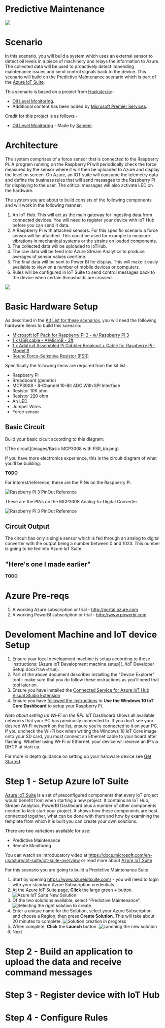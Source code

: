 # Predictive Maintenance

![](images/rig.png)

Scenario
========

In this scenario, you will build a system which uses an external sensor to detect oil levels in a piece of machinery and relays the information to Azure.
The collected data will be used to proactively detect impending maintenance issues and send control signals back to the device.
This scenario will build on the Predictive Maintenance scenario which is part of the [Azure IoT Suite](http://wwww.azureiotsuite.com).

This scenario is based on a project from [Hackster.io](http://www.hackster.io):-

* [Oil Level Monitoring](https://www.hackster.io/sameerk/oil-level-monitoring-ac01b9).
* Additional content has been added by [Microsoft Premier Services](https://www.microsoft.com/en-us/microsoftservices/support.aspx).

Credit for this project is as follows:-

* [Oil Level Monitoring](https://www.hackster.io/sameerk/oil-level-monitoring-ac01b9) - Made by [Sameer](https://www.hackster.io/sameerk).

Architecture
============

The system comprises of a force sensor that is connected to the Raspberry Pi. A program running on the Raspberry Pi will periodically check the force measured by the sensor where it will then be uploaded to Azure and display the level on screen.
On Azure, an IOT suite will consume the telemetry data and define the business rules that will send messages to the Raspberry Pi for displaying to the user.
The critical messages will also activate LED on the hardware. 

The system you are about to build consists of the following components and will work in the following manner:

1. An IoT Hub. This will act as the main gateway for ingesting data from connected devices. You will need to register your device with IoT Hub before you can send it data.
2. A Raspberry Pi with attached sensors. For this specific scenario a force sensor will be attached. This could be used for example to measure vibrations in mechanical systems or the strains on loaded components.
3. The collected data will be uploaded to IoTHub.
4. The raw data will be feed into Azure Stream Analytics to produce averages of sensor values overtime.
5. The final data will be sent to Power BI for display. This will make it easly available to view on a number of mobile devices or computers.
6. Rules will be configured in IoT Suite to send control messages back to the device when certain threasholds are crossed.

![](images/overview.png)

Basic Hardware Setup
====================

As described in the [Kit List for these scenarios](/Electronics/Kit%20List.md), you will need the following hardware items to build this scenario:

* [Microsoft IoT Pack for Raspberry Pi 3 - w/ Raspberry Pi 3](https://www.adafruit.com/products/2733)
* [1 x USB cable - A/MicroB - 3ft](https://www.adafruit.com/product/592)
* [1 x Adafruit Assembled Pi Cobbler Breakout + Cable for Raspberry Pi - Model B](https://www.adafruit.com/product/914)
* [Round Force-Sensitive Resistor (FSR)](https://www.adafruit.com/products/166)

Specifically the following items are required from the kit list:

* Raspberry Pi
* Breadboard (generic)
* MCP3008 - 8-Channel 10-Bit ADC With SPI Interface
* Resistor 10K ohm
* Resistor 220 ohm
* An LED
* Jumper Wires
* Force sensor

## Basic Circuit

Build your basic cicuit according to this diagram:

![The circuit](images/Basic MCP3008 with FSR_bb.png)

If you have more electronics experience, this is the circuit diagram of what you'll be building:

__TODO__

For interest/reference, these are the PINs on the Raspberry Pi.

![Raspberry Pi 3 PinOut Reference](/RaspberryPI/images/pinout.png)

These are the PINs on the MCP3008 Analog-to-Digital Converter.

![Raspberry Pi 3 PinOut Reference](/RaspberryPI/images/mcp3008-cobbler.png)

## Circuit Output

The circuit has only a single sensor which is fed through an analog to digital converter with the output being a number between 0 and 1023.
This number is going to be fed into Azure IoT Suite.

## "Here's one I made earlier"

__TODO__

Azure Pre-reqs
==============

1. A working Azure subscription or trial - http://portal.azure.com
2. A working PowerBI subscription or trial - http://www.powerbi.com

Develoment Machine and IoT device Setup
========================================

1. Ensure your local development machine is setup according to these instructions: [Azure IoT Development machine setup](../IoT Developer Setup.docx?raw=true).
2. Part of the above document describes installing the "Device Explorer" tool - make sure that you *do* follow these instructions as you'll need that tool later on.
3. Ensure you have installed the [Connected Service for Azure IoT Hub Visual Studio Extension](https://marketplace.visualstudio.com/items?itemName=MicrosoftIoT.ConnectedServiceforAzureIoTHub)
4. Ensure you have [followed the instructions](https://developer.microsoft.com/en-us/windows/iot/docs/iotdashboard) to __Use the Windows 10 IoT Core Dashboard__ to setup your Raspberry Pi.

*Note about setting up Wi-Fi on the RPi:* IoT Dashboard shows all available networks that your PC has previously connected to. If you don’t see your desired Wi-Fi network on the list, ensure you’re connected to it on your PC. If you uncheck the Wi-Fi box when writing the Windows 10 IoT Core image onto your SD card, you must connect an Ethernet cable to your board after flashing. Whether using Wi-Fi or Ethernet, your device will recieve an IP via DHCP at start up.

For more in depth guidance on setting up your hardware device see [Get Started](https://developer.microsoft.com/en-us/windows/iot/GetStarted).

Step 1 - Setup Azure IoT Suite
==============================

[Azure IoT Suite](https://azure.microsoft.com/en-us/suites/iot-suite/) is a set of preconfigured components that every IoT project would benefit from when starting a new project. It contains an IoT Hub, Stream Analytics, PowerBI Dashboard plus a number of other components needed to kick start your project. It shows how these components are best connected together, what can be done with them and how by examining the template from which it is built you can create your own solutions.

There are two variations available for use:

* Predictive Maintenance
* Remote Monitoring

You can watch an introducatory video at https://docs.microsoft.com/en-us/azure/iot-suite/iot-suite-overview or read more about [Azure IoT Suite](https://docs.microsoft.com/en-us/azure/iot-suite/) 

For this scenario you are going to build a Predictive Maintenance Suite.

1. Start by opening https://www.azureiotsuite.com/ - you will need to login with your standard Azure Subscription credentials.
2. At the Azure IoT Suite page, __Click__ the large green + button.
    ![Azure IoT Suite New Solution](images/newsol.png)
3. Of the two solutions available, select "Predictive Maintenance".
    ![Selecting the right solution to create](images/selectpredictive.png)
4. Enter a unique name for the Solution, select your Azure Subscription and choose a Region, then press __Create Solution__. This will take about 20 minutes to complete.
    ![Solution creation in progress](images/inprogress.png)
5. When complete, __Click__ the __Launch__ button.
    ![Lanching the new solution](images/launch.png)
6. Next

Step 2 - Build an application to upload the data and receive command messages
==============================================================================

Step 3 - Register device with IoT Hub
======================================

Step 4 - Configure Rules
========================












